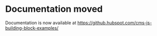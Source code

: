 # Documentation moved

Documentation is now available at https://github.hubspot.com/cms-js-building-block-examples/
